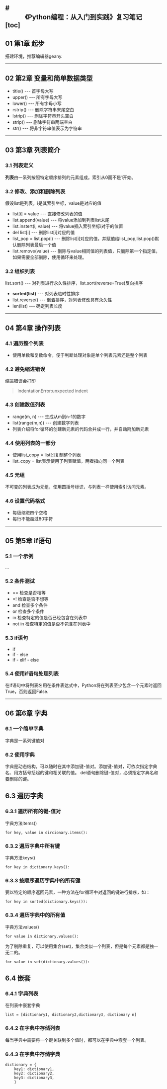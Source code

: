 #<center>《Python编程：从入门到实践》复习笔记</center>
[toc]
---

## 01 第1章 起步
搭建环境，推荐编辑器geany.

---

## 02 第2章 变量和简单数据类型
* title() --- 首字母大写
* upper() --- 所有字母大写
* lower() --- 所有字母小写
* rstrip() --- 删除字符串末尾空白
* lstrip() --- 删除字符串开头空白
* strip() --- 删除字符串两端空白
* str() --- 将非字符串值表示为字符串

---

## 03 第3章 列表简介
### 3.1 列表定义
**列表**由一系列按照特定顺序排列的元素组成。索引从0而不是1开始。

### 3.2 修改、添加和删除列表
假设list是列表，i是其索引坐标，value是对应的值
* list[i] = value --- 直接修改列表的值
* list.append(value) --- 将value添加到列表list末尾
* list.instert(i, value) --- 将value插入索引坐标i对于的位置
* del list[i] --- 删除list[i]对应的值
* list_pop = list.pop(i) --- 删除list[i]对应的值，并赋值给list_pop,list.pop()默认删除列表最后一个值
* list.remove(value) --- 删除与value相同值的列表值，只删除第一个指定值，如果需要全部删除，使用循环来处理。

### 3.2 组织列表
list.sort() --- 对列表进行永久性排序，list.sort(reverse=True)反向排序
* **sorted(list)** --- 对列表临时性排序
* list.reverse() --- 倒着排序，对列表修改具有永久性
* len(list) --- 确定列表长度

---

## 04 第4章 操作列表
### 4.1 遍历整个列表
* 使用单数和复数命令，便于判断处理对象是单个列表元素还是整个列表

### 4.2 避免缩进错误
缩进错误会打印
>IndentationError:unxpected indent

### 4.3 创建数值列表
* range(m, n) --- 生成从m到n-1的数字
* list(range(m,n)) --- 创建数字列表
* 列表介绍将for循环的创建新元素的代码合并成一行，并自动附加新元素

### 4.4 使用列表的一部分
* 使用list_copy = list[:]复制整个列表
* list_copy = list表示使用了列表赋值，两者指向同一个列表

### 4.5 元组
不可变的列表成为元组，使用圆括号标识，与列表一样使用索引访问元素。

### 4.6 设置代码格式
* 每级缩进四个空格
* 每行不能超过80字符

---

## 05 第5章 if语句
### 5.1 一个示例
...

### 5.2 条件测试
* == 检查是否相等
* =! 检查是否不想等
* and 检查多个条件
* or 检查多个条件
* in 检查特定的值是否已经包含在列表中
* not in 检查特定的值是否不包含在列表中

### 5.3 if语句
* if
* if - else
* if - elif - else

### 5.4 使用if语句处理列表
在if语句中将列表名用在条件表达式中，Python将在列表至少包含一个元素时返回True，否则返回False.

---

## 06 第6章 字典
### 6.1 一个简单字典
字典是一系列键值对

### 6.2 使用字典
字典是动态结构，可以随时在其中添加键-值对。添加键-值对，可依次指定字典名、用方括号括起的键和相关联的值。
del语句删除键-值对，必须指定字典名和要删除的键。

## 6.3 遍历字典
### 6.3.1 遍历所有的键-值对
字典方法items()
```
for key, value in dircionary.items():
```
### 6.3.2 遍历字典中所有键
字典方法keys()
```
for key in dictionary.keys():
```
### 6.3.3 按顺序遍历字典中的所有键
要以特定的顺序返回元素，一种方法在for循环中对返回的键进行排序，如：
```
for key in sorted(dictionary.keys()):
```
### 6.3.4 遍历字典中的所有值
字典方法values()
```
for value in dictionary.values():
```
为了剔除重复，可以使用集合(set)，集合类似一个列表，但是每个元素都是独一无二的。
```
for value in set(dictionary.values()):
```

## 6.4 嵌套
### 6.4.1 字典列表
在列表中嵌套字典
```
list = [dictionary1, dictionary2,dictionary3, dictionary n]
```
### 6.4.2 在字典中存储列表
每当字典中需要将一个键关联到多个值时，都可以在字典中嵌套一个列表。
### 6.4.3 在字典中存储字典
```
dictionary = {
    key1: dictionary1,
    key2: dictionary2,
    key3: dictionary3,
    }
```
